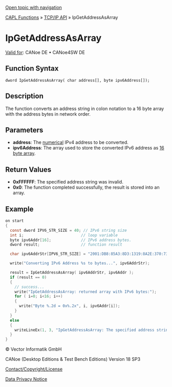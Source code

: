 [Open topic with navigation](../../../../../CANoeDEFamily.htm#Topics/CAPLFunctions/TCPIPAPI/Functions/CAPLfunctionIPGetAddressAsArray.md)

[CAPL Functions](../../CAPLfunctions.md) » [TCP/IP API](../CAPLfunctionsTCPIPOverview.md) » IpGetAddressAsArray

# IpGetAddressAsArray

[Valid for](../../../Shared/FeatureAvailability.md):  CANoe DE • CANoe4SW DE

## Function Syntax

```
dword IpGetAddressAsArray( char address[], byte ipv6Address[]);
```

## Description

The function converts an address string in colon notation to a 16 byte array with the address bytes in network order.

## Parameters

- **address**: The [numerical](../../../Shared/CAPL/TCPIPAPI/IPAddressByteOrdering.md) IPv4 address to be converted.
- **ipv6Address**: The array used to store the converted IPv6 address as [16 byte array](../../../Shared/CAPL/TCPIPAPI/IPAddressByteOrdering.md).

## Return Values

- **0xFFFFFF**: The specified address string was invalid.
- **0x0**: The function completed successfully, the result is stored into an array.

## Example

```c
on start
{
  const dword IPV6_STR_SIZE = 40; // IPv6 string size
  int i;                         // loop variable
  byte ipv6Addr[16];             // IPv6 address bytes.
  dword result;                  // function result

  char ipv6AddrStr[IPV6_STR_SIZE] = "2001:DB8:85A3:8D3:1319:8A2E:370:7344";

  write("Converting IPv6 Address %s to bytes...", ipv6AddrStr);

  result = IpGetAddressAsArray( ipv6AddrStr, ipv6Addr );
  if (result == 0)
  {
    // success...
    write("IpGetAddressAsArray: returned array with IPv6 bytes:");
    for ( i=0; i<16; i++)
    {
      write("Byte %.2d = 0x%.2x", i, ipv6Addr[i]);
    }
  }
  else
  {
    writeLineEx(1, 3, "IpGetAddressAsArray: The specified address string was invalid.");
  }
}
```

© Vector Informatik GmbH

CANoe (Desktop Editions & Test Bench Editions) Version 18 SP3

[Contact/Copyright/License](../../../Shared/ContactCopyrightLicense.md)

[Data Privacy Notice](https://www.vector.com/int/en/company/get-info/privacy-policy/)
